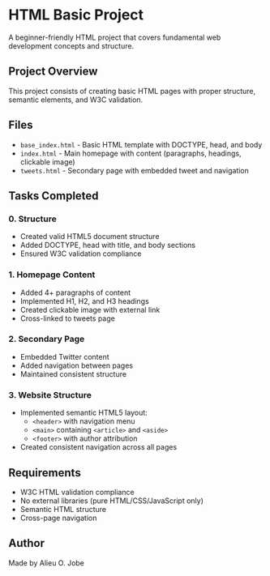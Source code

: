 # HTML Basic Project

A beginner-friendly HTML project that covers fundamental web development concepts and structure.

## Project Overview

This project consists of creating basic HTML pages with proper structure, semantic elements, and W3C validation.

## Files

- `base_index.html` - Basic HTML template with DOCTYPE, head, and body
- `index.html` - Main homepage with content (paragraphs, headings, clickable image)
- `tweets.html` - Secondary page with embedded tweet and navigation

## Tasks Completed

### 0. Structure
- Created valid HTML5 document structure
- Added DOCTYPE, head with title, and body sections
- Ensured W3C validation compliance

### 1. Homepage Content
- Added 4+ paragraphs of content
- Implemented H1, H2, and H3 headings
- Created clickable image with external link
- Cross-linked to tweets page

### 2. Secondary Page
- Embedded Twitter content
- Added navigation between pages
- Maintained consistent structure

### 3. Website Structure
- Implemented semantic HTML5 layout:
  - `<header>` with navigation menu
  - `<main>` containing `<article>` and `<aside>`
  - `<footer>` with author attribution
- Created consistent navigation across all pages

## Requirements

- W3C HTML validation compliance
- No external libraries (pure HTML/CSS/JavaScript only)
- Semantic HTML structure
- Cross-page navigation

## Author

Made by Alieu O. Jobe
